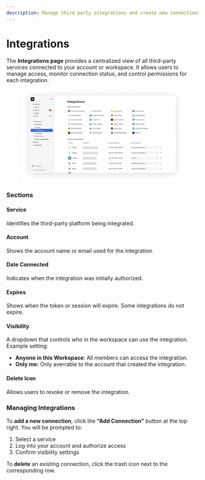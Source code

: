 ```yaml
---
description: Manage third party integrations and create new connections.
---
```


# Integrations

The **Integrations page** provides a centralized view of all third-party services connected to your account or workspace. It allows users to manage access, monitor connection status, and control permissions for each integration.

<figure><img src="../.gitbook/assets/Integration Settings V2.png" alt=""><figcaption></figcaption></figure>

### Sections

#### Service

Identifies the third-party platform being integrated.

#### Account

Shows the account name or email used for the integration.

#### Date Connected

Indicates when the integration was initially authorized.

#### Expires

Shows when the token or session will expire. Some integrations do not expire.

#### Visibility

A dropdown that controls who in the workspace can use the integration. Example setting:

* **Anyone in this Workspace**: All members can access the integration.
* **Only me:** Only averrable to the account that created the integration.

#### Delete Icon

Allows users to revoke or remove the integration.

### Managing Integrations

To **add a new connection**, click the **“Add Connection”** button at the top right. You will be prompted to:

1. Select a service
2. Log into your account and authorize access
3. Confirm visibility settings

To **delete** an existing connection, click the trash icon next to the corresponding row.
